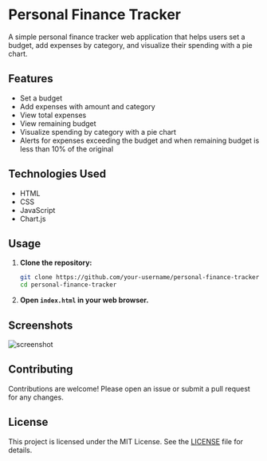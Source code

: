 # Personal Finance Tracker

A simple personal finance tracker web application that helps users set a budget, add expenses by category, and visualize their spending with a pie chart.

## Features

- Set a budget
- Add expenses with amount and category
- View total expenses
- View remaining budget
- Visualize spending by category with a pie chart
- Alerts for expenses exceeding the budget and when remaining budget is less than 10% of the original

## Technologies Used

- HTML
- CSS
- JavaScript
- Chart.js

## Usage

1. **Clone the repository:**
    ```sh
    git clone https://github.com/your-username/personal-finance-tracker.git
    cd personal-finance-tracker
    ```

2. **Open `index.html` in your web browser.**

## Screenshots

![screenshot](screenshot.png)

## Contributing

Contributions are welcome! Please open an issue or submit a pull request for any changes.

## License

This project is licensed under the MIT License. See the [LICENSE](LICENSE) file for details.
